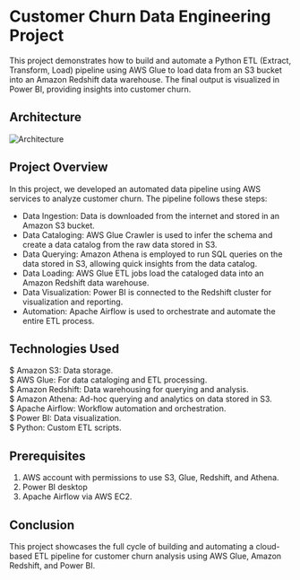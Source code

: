 # Customer Churn Data Engineering Project

  This project demonstrates how to build and automate a Python ETL (Extract, Transform, Load) pipeline using AWS Glue to load data from an S3 bucket into an Amazon Redshift data warehouse. The final output is visualized in Power BI, providing insights into customer churn.

## Architecture

![Architecture](https://github.com/user-attachments/assets/f40f37c3-5f46-4971-af43-b8a439f63bec)

## Project Overview

  In this project, we developed an automated data pipeline using AWS services to analyze customer churn. The pipeline follows these steps:

- Data Ingestion: Data is downloaded from the internet and stored in an Amazon S3 bucket.
- Data Cataloging: AWS Glue Crawler is used to infer the schema and create a data catalog from the raw data stored in S3.
- Data Querying: Amazon Athena is employed to run SQL queries on the data stored in S3, allowing quick insights from the data catalog.
- Data Loading: AWS Glue ETL jobs load the cataloged data into an Amazon Redshift data warehouse.
- Data Visualization: Power BI is connected to the Redshift cluster for visualization and reporting.
- Automation: Apache Airflow is used to orchestrate and automate the entire ETL process.

## Technologies Used

$ Amazon S3: Data storage.                                                                                                                            
$ AWS Glue: For data cataloging and ETL processing.                                                                                                        
$ Amazon Redshift: Data warehousing for querying and analysis.                                                                                                  
$ Amazon Athena: Ad-hoc querying and analytics on data stored in S3.                                                                                              
$ Apache Airflow: Workflow automation and orchestration.                                                                                                          
$ Power BI: Data visualization.                                                                                                                                        
$ Python: Custom ETL scripts.                                                                                                                                                 

## Prerequisites

1) AWS account with permissions to use S3, Glue, Redshift, and Athena.
2) Power BI desktop
3) Apache Airflow via AWS EC2.

## Conclusion
  This project showcases the full cycle of building and automating a cloud-based ETL pipeline for customer churn analysis using AWS Glue, Amazon Redshift, and Power BI.
